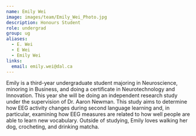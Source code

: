 ```yaml
---
name: Emily Wei
image: images/team/Emily_Wei_Photo.jpg
description: Honours Student
role: undergrad
group: ug
aliases:
  - E. Wei
  - E Wei
  - Emily Wei
links:
  email: emily.wei@dal.ca
---
```

Emily is a third-year undergraduate student majoring in Neuroscience, minoring in Business, and doing a certificate in Neurotechnology and Innovation. This year she will be doing an independent research study under the supervision of Dr. Aaron Newman. This study aims to determine how EEG activity changes during second language learning and, in particular, examining how EEG measures are related to how well people are able to learn new vocabulary. Outside of studying, Emily loves walking her dog, crocheting, and drinking matcha.